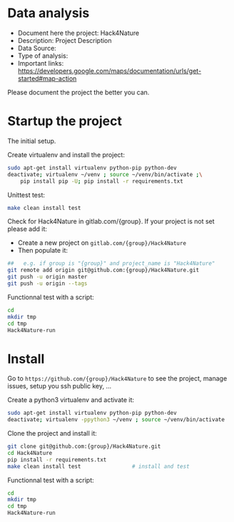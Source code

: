 # Data analysis
- Document here the project: Hack4Nature
- Description: Project Description
- Data Source:
- Type of analysis:
- Important links: https://developers.google.com/maps/documentation/urls/get-started#map-action

Please document the project the better you can.

# Startup the project

The initial setup.

Create virtualenv and install the project:
```bash
sudo apt-get install virtualenv python-pip python-dev
deactivate; virtualenv ~/venv ; source ~/venv/bin/activate ;\
    pip install pip -U; pip install -r requirements.txt
```

Unittest test:
```bash
make clean install test
```

Check for Hack4Nature in gitlab.com/{group}.
If your project is not set please add it:

- Create a new project on `gitlab.com/{group}/Hack4Nature`
- Then populate it:

```bash
##   e.g. if group is "{group}" and project_name is "Hack4Nature"
git remote add origin git@github.com:{group}/Hack4Nature.git
git push -u origin master
git push -u origin --tags
```

Functionnal test with a script:

```bash
cd
mkdir tmp
cd tmp
Hack4Nature-run
```

# Install

Go to `https://github.com/{group}/Hack4Nature` to see the project, manage issues,
setup you ssh public key, ...

Create a python3 virtualenv and activate it:

```bash
sudo apt-get install virtualenv python-pip python-dev
deactivate; virtualenv -ppython3 ~/venv ; source ~/venv/bin/activate
```

Clone the project and install it:

```bash
git clone git@github.com:{group}/Hack4Nature.git
cd Hack4Nature
pip install -r requirements.txt
make clean install test                # install and test
```
Functionnal test with a script:

```bash
cd
mkdir tmp
cd tmp
Hack4Nature-run
```
